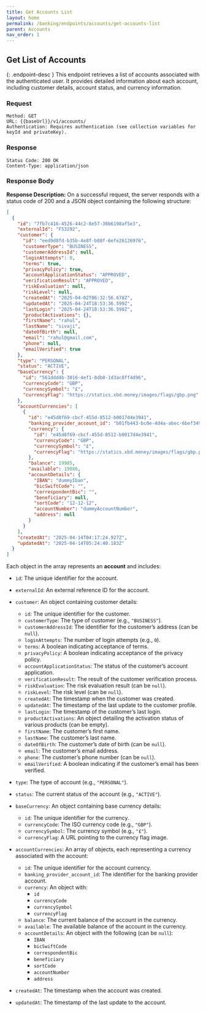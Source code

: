 ```yaml
---
title: Get Accounts List
layout: home
permalink: /banking/endpoints/accounts/get-accounts-list
parent: Accounts
nav_order: 1
---
```


## Get List of Accounts

{: .endpoint-desc }
This endpoint retrieves a list of accounts associated with the authenticated user. It provides detailed information about each account, including customer details, account status, and currency information.

### Request

```
Method: GET
URL: {{baseUrl}}/v1/accounts/
Authentication: Requires authentication (see collection variables for keyId and privateKey).
```

### Response

```
Status Code: 200 OK
Content-Type: application/json
```

### Response Body

**Response Description:** On a successful request, the server responds with a status code of 200 and a JSON object containing the following structure:

```json
[
  {
    "id": "7fb7c416-4526-44c2-8e57-30b6198af5e3",
    "externalId": "F53292",
    "customer": {
      "id": "eed9d8fd-b35b-4e8f-b08f-6efe26126976",
      "customerType": "BUSINESS",
      "customerAddressId": null,
      "loginAttempts": 0,
      "terms": true,
      "privacyPolicy": true,
      "accountApplicationStatus": "APPROVED",
      "verificationResult": "APPROVED",
      "riskEvaluation": null,
      "riskLevel": null,
      "createdAt": "2025-04-02T06:32:56.678Z",
      "updatedAt": "2025-04-24T18:53:36.599Z",
      "lastLogin": "2025-04-24T18:53:36.598Z",
      "productActivations": {},
      "firstName": "rahul",
      "lastName": "sivaji",
      "dateOfBirth": null,
      "email": "rahul@gmail.com",
      "phone": null,
      "emailVerified": true
    },
    "type": "PERSONAL",
    "status": "ACTIVE",
    "baseCurrency": {
      "id": "561ddd4b-3016-4ef1-8db0-1d3ac8ff4d96",
      "currencyCode": "GBP",
      "currencySymbol": "£",
      "currencyFlag": "https://statics.xbd.money/images/flags/gbp.png"
    },
    "accountCurrencies": [
      {
        "id": "e45d8f69-cbcf-455d-8512-b0017d4e3941",
        "banking_provider_account_id": "b01fb443-bc0e-4d4a-abec-6bef3497ac95",
        "currency": {
          "id": "e45d8f69-cbcf-455d-8512-b0017d4e3941",
          "currencyCode": "GBP",
          "currencySymbol": "£",
          "currencyFlag": "https://statics.xbd.money/images/flags/gbp.png"
        },
        "balance": 19985,
        "available": 19886,
        "accountDetails": {
          "IBAN": "dummyIban",
          "bicSwiftCode": "",
          "correspondentBic": "",
          "beneficiary": null,
          "sortCode": "12-12-12",
          "accountNumber": "dummyAccountNumber",
          "address": null
        }
      }
    ],
    "createdAt": "2025-04-14T04:17:24.927Z",
    "updatedAt": "2025-04-14T05:24:40.183Z"
  }
]
```

Each object in the array represents an **account** and includes:

- `id`: The unique identifier for the account.
- `externalId`: An external reference ID for the account.
- `customer`: An object containing customer details:

  - `id`: The unique identifier for the customer.
  - `customerType`: The type of customer (e.g., `"BUSINESS"`).
  - `customerAddressId`: The identifier for the customer’s address (can be `null`).
  - `loginAttempts`: The number of login attempts (e.g., `0`).
  - `terms`: A boolean indicating acceptance of terms.
  - `privacyPolicy`: A boolean indicating acceptance of the privacy policy.
  - `accountApplicationStatus`: The status of the customer’s account application.
  - `verificationResult`: The result of the customer verification process.
  - `riskEvaluation`: The risk evaluation result (can be `null`).
  - `riskLevel`: The risk level (can be `null`).
  - `createdAt`: The timestamp when the customer was created.
  - `updatedAt`: The timestamp of the last update to the customer profile.
  - `lastLogin`: The timestamp of the customer’s last login.
  - `productActivations`: An object detailing the activation status of various products (can be empty).
  - `firstName`: The customer’s first name.
  - `lastName`: The customer’s last name.
  - `dateOfBirth`: The customer’s date of birth (can be `null`).
  - `email`: The customer’s email address.
  - `phone`: The customer’s phone number (can be `null`).
  - `emailVerified`: A boolean indicating if the customer’s email has been verified.

- `type`: The type of account (e.g., `"PERSONAL"`).
- `status`: The current status of the account (e.g., `"ACTIVE"`).
- `baseCurrency`: An object containing base currency details:

  - `id`: The unique identifier for the currency.
  - `currencyCode`: The ISO currency code (e.g., `"GBP"`).
  - `currencySymbol`: The currency symbol (e.g., `"£"`).
  - `currencyFlag`: A URL pointing to the currency flag image.

- `accountCurrencies`: An array of objects, each representing a currency associated with the account:

  - `id`: The unique identifier for the account currency.
  - `banking_provider_account_id`: The identifier for the banking provider account.
  - `currency`: An object with:
    - `id`
    - `currencyCode`
    - `currencySymbol`
    - `currencyFlag`
  - `balance`: The current balance of the account in the currency.
  - `available`: The available balance of the account in the currency.
  - `accountDetails`: An object with the following (can be `null`):
    - `IBAN`
    - `bicSwiftCode`
    - `correspondentBic`
    - `beneficiary`
    - `sortCode`
    - `accountNumber`
    - `address`

- `createdAt`: The timestamp when the account was created.
- `updatedAt`: The timestamp of the last update to the account.
